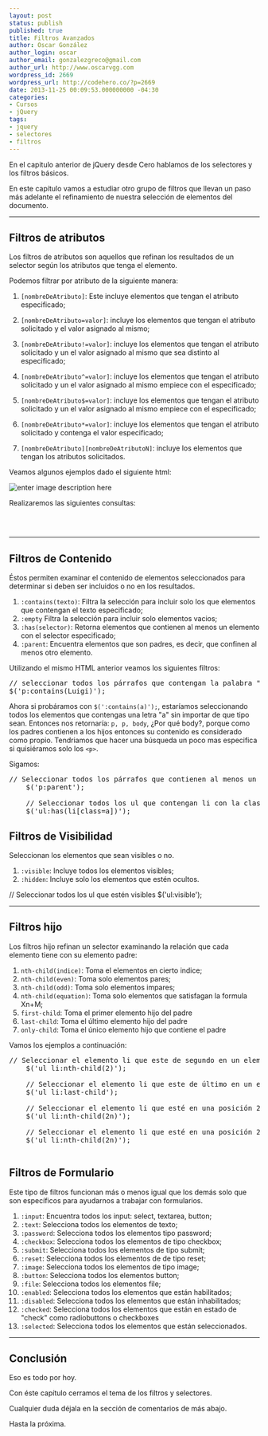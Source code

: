 ```yaml
---
layout: post
status: publish
published: true
title: Filtros Avanzados
author: Oscar González
author_login: oscar
author_email: gonzalezgreco@gmail.com
author_url: http://www.oscarvgg.com
wordpress_id: 2669
wordpress_url: http://codehero.co/?p=2669
date: 2013-11-25 00:09:53.000000000 -04:30
categories:
- Cursos
- jQuery
tags:
- jquery
- selectores
- filtros
---
```

<p>En el capitulo anterior de jQuery desde Cero hablamos de los selectores y los filtros básicos.</p>

<p>En este capítulo vamos a estudiar otro grupo de filtros que llevan un paso más adelante el refinamiento de nuestra selección de elementos del documento.</p>

<hr />

<h2>Filtros de atributos</h2>

<p>Los filtros de atributos son aquellos que refinan los resultados de un selector según los atributos que tenga el elemento.</p>

<p>Podemos filtrar por atributo de la siguiente manera:</p>

<ol>
<li><p><code>[nombreDeAtributo]</code>: Este incluye elementos que tengan el atributo especificado;</p></li>
<li><p><code>[nombreDeAtributo=valor]</code>: incluye los elementos que tengan el atributo solicitado y el valor asignado al mismo;</p></li>
<li><p><code>[nombreDeAtributo!=valor]</code>: incluye los elementos que tengan el atributo solicitado y un el valor asignado al mismo que sea distinto al especificado;</p></li>
<li><p><code>[nombreDeAtributo^=valor]</code>: incluye los elementos que tengan el atributo solicitado y un el valor asignado al mismo empiece con el especificado;</p></li>
<li><p><code>[nombreDeAtributo$=valor]</code>: incluye los elementos que tengan el atributo solicitado y un el valor asignado al mismo empiece con el especificado;</p></li>
<li><p><code>[nombreDeAtributo*=valor]</code>: incluye los elementos que tengan el atributo solicitado y contenga el valor especificado;</p></li>
<li><p><code>[nombreDeAtributo][nombreDeAtributoN]</code>: incluye los elementos que tengan los atributos solicitados.</p></li>
</ol>

<p>Veamos algunos ejemplos dado el siguiente html:</p>

<p><img src="http://i.imgur.com/AIfY8ri.png" alt="enter image description here" /></p>

<p>Realizaremos las siguientes consultas:</p>

<pre><script type="text/javascript">
    
    $("document").ready(function() {

      // seleccionar todos los párrafos que tengan el atributo class
      $('p[class]');

      // seleccionar todos los párrafos que tengan el atributo id con el valor paragraph1
      $('p[id=paragraph1]');

      // seleccionar todos los párrafos cuyo id empiece por "para"
      $('p[id^=para]');

      // seleccionar todos los párrafos cuyo id empiece por "para" y tenga un atributo llamado align que contenga "center"
      $('p[id^=para][align*=center]');

    });
    
</script>
</pre>

<hr />

<h2>Filtros de Contenido</h2>

<p>Éstos permiten examinar el contenido de elementos seleccionados para determinar si deben ser incluidos o no en los resultados.</p>

<ol>
<li><code>:contains(texto)</code>: Filtra la selección para incluir solo los que elementos que contengan el texto especificado;</li>
<li><code>:empty</code> Filtra la selección para incluir solo elementos vacios;</li>
<li><code>:has(selector)</code>: Retorna elementos que contienen al menos un elemento con el selector especificado;</li>
<li><code>:parent</code>: Encuentra elementos que son padres, es decir, que confinen al menos otro elemento.</li>
</ol>

<p>Utilizando el mismo HTML anterior veamos los siguientes filtros:</p>

<pre>// seleccionar todos los párrafos que contengan la palabra "Luigi"
$('p:contains(Luigi)');
</pre>

<p>Ahora si probáramos con <code>$(':contains(a)');</code>, estaríamos seleccionando todos los elementos que contengas una letra "a" sin importar de que tipo sean. Entonces nos retornaría: <code>p, p, body</code>, ¿Por qué body?, porque como los padres contienen a los hijos entonces su contenido es considerado como propio. Tendriamos que hacer una búsqueda un poco mas especifica si quisiéramos solo los <code>&lt;p&gt;</code>.</p>

<p>Sigamos:</p>

<pre>// Seleccionar todos los párrafos que contienen al menos un hijo (incluyendo texto)
    $('p:parent');
    
    // Seleccionar todos los ul que contengan li con la clase "a"
    $('ul:has(li[class=a])');
</pre>

<h2>Filtros de Visibilidad</h2>

<p>Seleccionan los elementos que sean visibles o no.</p>

<ol>
<li><code>:visible</code>: Incluye todos los elementos visibles;</li>
<li><code>:hidden</code>: Incluye solo los elementos que estén ocultos.</li>
</ol>

<p></pre> // Seleccionar todos los ul que estén visibles $('ul:visible'); </pre></p>

<hr />

<h2>Filtros hijo</h2>

<p>Los filtros hijo refinan un selector examinando la relación que cada elemento tiene con su elemento padre:</p>

<ol>
<li><code>nth-child(indice)</code>: Toma el elementos en cierto indice;</li>
<li><code>nth-child(even)</code>: Toma solo elementos pares;</li>
<li><code>nth-child(odd)</code>: Toma solo elementos impares;</li>
<li><code>nth-child(equation)</code>: Toma solo elementos que satisfagan la formula Xn+M;</li>
<li><code>first-child</code>: Toma el primer elemento hijo del padre</li>
<li><code>last-child</code>: Toma el último elemento hijo del padre</li>
<li><code>only-child</code>: Toma el único elemento hijo que contiene el padre</li>
</ol>

<p>Vamos los ejemplos a continuación:</p>

<pre>// Seleccionar el elemento li que este de segundo en un elemento ul
    $('ul li:nth-child(2)');
    
    // Seleccionar el elemento li que este de último en un elemento ul
    $('ul li:last-child');
    
    // Seleccionar el elemento li que esté en una posición 2n en un elemento ul
    $('ul li:nth-child(2n)');
    
    // Seleccionar el elemento li que esté en una posición 2n en un elemento ul
    $('ul li:nth-child(2n)');

</pre>

<h2>Filtros de Formulario</h2>

<p>Este tipo de filtros funcionan más o menos igual que los demás solo que son específicos para ayudarnos a trabajar con formularios.</p>

<ol>
<li><code>:input</code>: Encuentra todos los input: select, textarea, button;</li>
<li><code>:text</code>: Selecciona todos los elementos de texto;</li>
<li><code>:password</code>: Selecciona todos los elementos tipo password;</li>
<li><code>:checkbox</code>: Selecciona todos los elementos de tipo checkbox;</li>
<li><code>:submit</code>: Selecciona todos los elementos de tipo submit;</li>
<li><code>:reset</code>: Selecciona todos los elementos de de tipo reset;</li>
<li><code>:image</code>: Selecciona todos los elementos de tipo image;</li>
<li><code>:button</code>: Selecciona todos los elementos button;</li>
<li><code>:file</code>: Selecciona todos los elementos file;</li>
<li><code>:enabled</code>: Selecciona todos los elementos que están habilitados;</li>
<li><code>:disabled</code>: Selecciona todos los elementos que están inhabilitados;</li>
<li><code>:checked</code>: Selecciona todos los elementos que están en estado de "check" como radiobuttons o checkboxes</li>
<li><code>:selected</code>: Selecciona todos los elementos que están seleccionados.</li>
</ol>

<hr />

<h2>Conclusión</h2>

<p>Eso es todo por hoy.</p>

<p>Con éste capítulo cerramos el tema de los filtros y selectores.</p>

<p>Cualquier duda déjala en la sección de comentarios de más abajo.</p>

<p>Hasta la próxima.</p>
